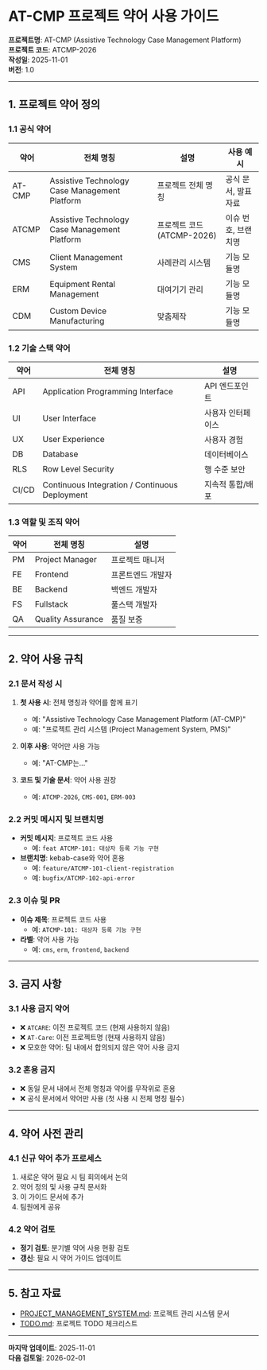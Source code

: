# AT-CMP 프로젝트 약어 사용 가이드

**프로젝트명**: AT-CMP (Assistive Technology Case Management Platform)  
**프로젝트 코드**: ATCMP-2026  
**작성일**: 2025-11-01  
**버전**: 1.0

---

## 1. 프로젝트 약어 정의

### 1.1 공식 약어

| 약어 | 전체 명칭 | 설명 | 사용 예시 |
|------|----------|------|-----------|
| AT-CMP | Assistive Technology Case Management Platform | 프로젝트 전체 명칭 | 공식 문서, 발표 자료 |
| ATCMP | Assistive Technology Case Management Platform | 프로젝트 코드 (ATCMP-2026) | 이슈 번호, 브랜치명 |
| CMS | Client Management System | 사례관리 시스템 | 기능 모듈명 |
| ERM | Equipment Rental Management | 대여기기 관리 | 기능 모듈명 |
| CDM | Custom Device Manufacturing | 맞춤제작 | 기능 모듈명 |

### 1.2 기술 스택 약어

| 약어 | 전체 명칭 | 설명 |
|------|----------|------|
| API | Application Programming Interface | API 엔드포인트 |
| UI | User Interface | 사용자 인터페이스 |
| UX | User Experience | 사용자 경험 |
| DB | Database | 데이터베이스 |
| RLS | Row Level Security | 행 수준 보안 |
| CI/CD | Continuous Integration / Continuous Deployment | 지속적 통합/배포 |

### 1.3 역할 및 조직 약어

| 약어 | 전체 명칭 | 설명 |
|------|----------|------|
| PM | Project Manager | 프로젝트 매니저 |
| FE | Frontend | 프론트엔드 개발자 |
| BE | Backend | 백엔드 개발자 |
| FS | Fullstack | 풀스택 개발자 |
| QA | Quality Assurance | 품질 보증 |

---

## 2. 약어 사용 규칙

### 2.1 문서 작성 시

1. **첫 사용 시**: 전체 명칭과 약어를 함께 표기
   - 예: "Assistive Technology Case Management Platform (AT-CMP)"
   - 예: "프로젝트 관리 시스템 (Project Management System, PMS)"

2. **이후 사용**: 약어만 사용 가능
   - 예: "AT-CMP는..."

3. **코드 및 기술 문서**: 약어 사용 권장
   - 예: `ATCMP-2026`, `CMS-001`, `ERM-003`

### 2.2 커밋 메시지 및 브랜치명

- **커밋 메시지**: 프로젝트 코드 사용
  - 예: `feat ATCMP-101: 대상자 등록 기능 구현`
- **브랜치명**: kebab-case와 약어 혼용
  - 예: `feature/ATCMP-101-client-registration`
  - 예: `bugfix/ATCMP-102-api-error`

### 2.3 이슈 및 PR

- **이슈 제목**: 프로젝트 코드 사용
  - 예: `ATCMP-101: 대상자 등록 기능 구현`
- **라벨**: 약어 사용 가능
  - 예: `cms`, `erm`, `frontend`, `backend`

---

## 3. 금지 사항

### 3.1 사용 금지 약어

- ❌ `ATCARE`: 이전 프로젝트 코드 (현재 사용하지 않음)
- ❌ `AT-Care`: 이전 프로젝트명 (현재 사용하지 않음)
- ❌ 모호한 약어: 팀 내에서 합의되지 않은 약어 사용 금지

### 3.2 혼용 금지

- ❌ 동일 문서 내에서 전체 명칭과 약어를 무작위로 혼용
- ❌ 공식 문서에서 약어만 사용 (첫 사용 시 전체 명칭 필수)

---

## 4. 약어 사전 관리

### 4.1 신규 약어 추가 프로세스

1. 새로운 약어 필요 시 팀 회의에서 논의
2. 약어 정의 및 사용 규칙 문서화
3. 이 가이드 문서에 추가
4. 팀원에게 공유

### 4.2 약어 검토

- **정기 검토**: 분기별 약어 사용 현황 검토
- **갱신**: 필요 시 약어 가이드 업데이트

---

## 5. 참고 자료

- [PROJECT_MANAGEMENT_SYSTEM.md](../PROJECT_MANAGEMENT_SYSTEM.md): 프로젝트 관리 시스템 문서
- [TODO.md](../TODO.md): 프로젝트 TODO 체크리스트

---

**마지막 업데이트**: 2025-11-01  
**다음 검토일**: 2026-02-01

